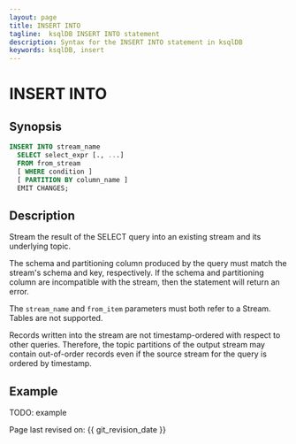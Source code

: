 ```yaml
---
layout: page
title: INSERT INTO
tagline:  ksqlDB INSERT INTO statement
description: Syntax for the INSERT INTO statement in ksqlDB
keywords: ksqlDB, insert
---
```


INSERT INTO
===========

Synopsis
--------

```sql
INSERT INTO stream_name
  SELECT select_expr [., ...]
  FROM from_stream
  [ WHERE condition ]
  [ PARTITION BY column_name ]
  EMIT CHANGES;
```

Description
-----------

Stream the result of the SELECT query into an existing stream and its
underlying topic.

The schema and partitioning column produced by the query must match the
stream's schema and key, respectively. If the schema and partitioning
column are incompatible with the stream, then the statement will return
an error.

The `stream_name` and `from_item` parameters must both refer to a Stream.
Tables are not supported.

Records written into the stream are not timestamp-ordered with respect
to other queries. Therefore, the topic partitions of the output stream
may contain out-of-order records even if the source stream for the query
is ordered by timestamp.

Example
-------

TODO: example

Page last revised on: {{ git_revision_date }}
